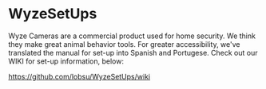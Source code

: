 # WyzeSetUps
Wyze Cameras are a commercial product used for home security. We think they make great animal behavior tools. For greater accessibility, we've translated the manual for set-up into Spanish and Portugese. Check out our WIKI for set-up information, below:

https://github.com/lobsu/WyzeSetUps/wiki

